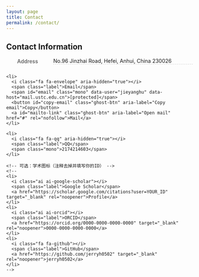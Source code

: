 ```yaml
---
layout: page
title: Contact
permalink: /contact/
---
```


<section class="contact" itemscope itemtype="https://schema.org/Person">
  <meta itemprop="name" content="Jieyang Hu">

  <h2>Contact Information</h2>

  <ul class="contact-list">
    <li>
      <i class="fa fa-map-marker" aria-hidden="true"></i>
      <span class="label">Address</span>
      <a itemprop="address" href="https://maps.google.com/?q=No.96+Jinzhai+Road,+Hefei,+Anhui,+China+230026" target="_blank" rel="noopener">
        No.96 Jinzhai Road, Hefei, Anhui, China 230026
      </a>
    </li>

    <li>
      <i class="fa fa-envelope" aria-hidden="true"></i>
      <span class="label">Email</span>
      <span id="email" class="mono" data-user="jieyanghu" data-host="mail.ustc.edu.cn">[protected]</span>
      <button id="copy-email" class="ghost-btn" aria-label="Copy email">Copy</button>
      <a id="mailto-link" class="ghost-btn" aria-label="Open mail" href="#" rel="nofollow">Mail</a>
    </li>

    <li>
      <i class="fa fa-qq" aria-hidden="true"></i>
      <span class="label">QQ</span>
      <span class="mono">2174214603</span>
    </li>

    <!-- 可选：学术图标（注释去掉并填写你的ID） -->
    <!--
    <li>
      <i class="ai ai-google-scholar"></i>
      <span class="label">Google Scholar</span>
      <a href="https://scholar.google.com/citations?user=YOUR_ID" target="_blank" rel="noopener">Profile</a>
    </li>
    <li>
      <i class="ai ai-orcid"></i>
      <span class="label">ORCID</span>
      <a href="https://orcid.org/0000-0000-0000-0000" target="_blank" rel="noopener">0000-0000-0000-0000</a>
    </li>
    <li>
      <i class="fa fa-github"></i>
      <span class="label">GitHub</span>
      <a href="https://github.com/jerryh0502" target="_blank" rel="noopener">jerryh0502</a>
    </li>
    -->
  </ul>
</section>

<style>
/* 轻量样式：跟随站点的暗/亮色（尽量用变量，若无变量也能正常显示） */
.contact { margin-top: 0.5rem; }
.contact-list { list-style: none; padding: 0; margin: 0; display: grid; gap: .75rem; }
.contact-list li { display: grid; grid-template-columns: 1.25rem auto 1fr; align-items: center; gap: .6rem; }
.contact-list i { opacity: .9; }
.contact-list .label { font-weight: 600; min-width: 5.5rem; color: var(--muted, #666); }
.contact-list a { text-decoration: none; border-bottom: 1px dashed rgba(127,127,127,.35); }
.contact-list a:hover { border-bottom-style: solid; }
.mono { font-family: ui-monospace, SFMono-Regular, Menlo, Monaco, Consolas, "Liberation Mono", monospace; }
.ghost-btn {
  margin-left: .4rem; padding: .25rem .5rem; font-size: .8rem; border-radius: .6rem;
  border: 1px solid rgba(127,127,127,.35); background: transparent; cursor: pointer;
}
.ghost-btn:hover { border-color: rgba(127,127,127,.6); }
@media (max-width: 560px) {
  .contact-list li { grid-template-columns: 1.25rem 5.5rem 1fr; align-items: start; }
}
</style>

<script>
/* 轻量防爬：运行时拼邮箱；并提供复制与 mailto */
(function(){
  const span = document.getElementById('email');
  if(!span) return;
  const user = span.dataset.user, host = span.dataset.host;
  const addr = user + '@' + host;
  span.textContent = addr;
  const mailto = document.getElementById('mailto-link');
  if (mailto) mailto.href = 'mailto:' + addr;

  const copyBtn = document.getElementById('copy-email');
  if (copyBtn) {
    copyBtn.addEventListener('click', async () => {
      try {
        await navigator.clipboard.writeText(addr);
        copyBtn.textContent = 'Copied!';
        setTimeout(()=>copyBtn.textContent='Copy', 1400);
      } catch(e) {
        copyBtn.textContent = 'Press ⌘/Ctrl+C';
        setTimeout(()=>copyBtn.textContent='Copy', 2000);
      }
    });
  }
})();
</script>
